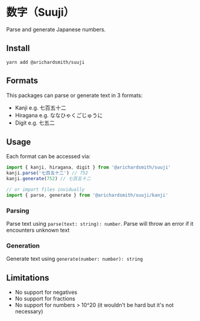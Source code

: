 # 数字（Suuji）

Parse and generate Japanese numbers.

## Install

```
yarn add @arichardsmith/suuji
```

## Formats

This packages can parse or generate text in 3 formats:

- Kanji e.g. 七百五十二
- Hiragana e.g. ななひゃくごじゅうに
- Digit e.g. 七五二

## Usage

Each format can be accessed via:

```ts
import { kanji, hiragana, digit } from '@arichardsmith/suuji'
kanji.parse('七百五十二') // 752
kanji.generate(752) // 七百五十二

// or import files invidually
import { parse, generate } from '@arichardsmith/suuji/kanji'
```

### Parsing

Parse text using `parse(text: string): number`. Parse will throw an error if it encounters unknown text

### Generation

Generate text using `generate(number: number): string`

## Limitations

- No support for negatives
- No support for fractions
- No support for numbers > 10^20 (it wouldn't be hard but it's not necessary)
